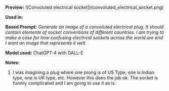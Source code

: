 **Preview:**
![Convoluted electrical socket])(convoluted_electrical_socket.png)

**Used in:**

**Based Prompt:**
_Generate an image of a convoluted electrical plug. It should contain elements of socket conventions of different countries. I am trying to make a case for how confusing electrical sockets across the world are and I want an image that represents it well._

**Model used:** ChatGPT-4 with DALL-E

**Notes:**
1. I was imagining a plug where one prong is of US Type, one is Indian type, one is UK type, etc. However this does the job ok. The socket is funnily complicated and I am going to use it as is.

